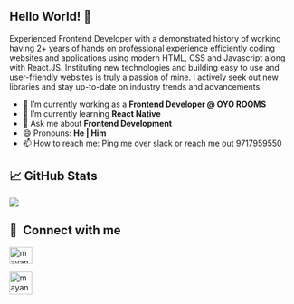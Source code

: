 ## Hello World! 👋

Experienced Frontend Developer with a demonstrated history of working having 2+ years of hands on professional experience efficiently coding websites and applications using modern HTML, CSS and Javascript along with React.JS.
Instituting new technologies and building easy to use and user-friendly websites is truly a passion of mine. I actively seek out new libraries and stay up-to-date on industry trends and advancements.

- 🔭 I’m currently working as a **Frontend Developer @ OYO ROOMS**
- 🌱 I’m currently learning **React Native**
- 💬 Ask me about **Frontend Development**
- 😄 Pronouns: **He | Him**
- 📫 How to reach me: Ping me over slack or reach me out 9717959550


## &#x1f4c8; GitHub Stats
<a href="https://github.com/mayank-oyo/mayank-oyo">
  <img align="center" src="https://github-readme-stats.vercel.app/api/top-langs/?username=mayank-oyo&title_color=ffffff&text_color=c9cacc&icon_color=2bbc8a&bg_color=1d1f21&langs_count=3" />
</a>


## 🔗 &nbsp;**Connect with me**
<p align="left">
<a href="https://www.linkedin.com/in/mayankkhanna0" target="blank"><img align="center" src="https://raw.githubusercontent.com/rahuldkjain/github-profile-readme-generator/master/src/images/icons/Social/linked-in-alt.svg" alt="mayanklinkedin" height="30" width="40" /></a>
  
<a href="https://mayankkhanna.in" target="blank"><img align="center" src="https://mayankkhanna.in/assets/mk.png" alt="mayank" height="40" width="40" /></a>



<!---
mayank-oyo/mayank-oyo is a ✨ special ✨ repository because its `README.md` (this file) appears on your GitHub profile.
You can click the Preview link to take a look at your changes.
--->
